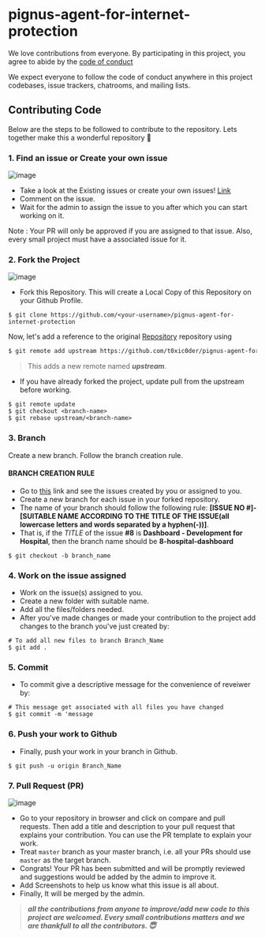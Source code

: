 # pignus-agent-for-internet-protection

We love contributions from everyone.
By participating in this project,
you agree to abide by the [code of conduct](https://github.com/t0xic0der/pignus-agent-for-internet-protection/blob/master/CODE_OF_CONDUCT.md)

We expect everyone to follow the code of conduct
anywhere in this project codebases,
issue trackers, chatrooms, and mailing lists.

## Contributing Code

Below are the steps to be followed to contribute to the repository. Lets together make this a wonderful repository 💪

### 1. Find an issue or Create your own issue

![image](https://user-images.githubusercontent.com/35392585/94844418-d949b500-043b-11eb-881d-583319df729e.png)


- Take a look at the Existing issues or create your own issues! [Link](https://github.com/t0xic0der/pignus-agent-for-internet-protection/issues) 
- Comment on the issue.
- Wait for the admin to assign the issue to you after which you can start working on it.


Note : Your PR will only be approved if you are assigned to that issue. Also, every small project must have a associated issue for it.

### 2. Fork the Project

![image](https://user-images.githubusercontent.com/35392585/94844668-37769800-043c-11eb-952f-5d8583abb716.png)


- Fork this Repository. This will create a Local Copy of this Repository on your Github Profile. 
```
$ git clone https://github.com/<your-username>/pignus-agent-for-internet-protection
```

Now, let's add a reference to the original [Repository](https://github.com/t0xic0der/pignus-agent-for-internet-protection) repository using

```sh
$ git remote add upstream https://github.com/t0xic0der/pignus-agent-for-internet-protection.git
```

> This adds a new remote named ***upstream***.


- If you have already forked the project, update pull from the upstream before working.
```
$ git remote update
$ git checkout <branch-name>
$ git rebase upstream/<branch-name>
```

### 3. Branch

Create a new branch. Follow the branch creation rule. 
#### BRANCH CREATION RULE
* Go to [this](https://github.com/t0xic0der/pignus-agent-for-internet-protection/issues) link and see the issues created by you or assigned to you.
* Create a new branch for each issue in your forked repository.
* The name of your branch should follow the following rule: **[ISSUE NO #]-[SUITABLE NAME ACCORDING TO THE TITLE OF THE ISSUE(all lowercase letters and words separated by a hyphen(-))]**.
* That is, if the *TITLE* of the issue **#8** is **Dashboard - Development for Hospital**, then the branch name should be **8-hospital-dashboard**

```
$ git checkout -b branch_name
```

### 4. Work on the issue assigned
- Work on the issue(s) assigned to you. 
- Create a new folder with suitable name. 
- Add all the files/folders needed.
- After you've made changes or made your contribution to the project add changes to the branch you've just created by:
```
# To add all new files to branch Branch_Name
$ git add .
```
### 5. Commit
- To commit give a descriptive message for the convenience of reveiwer by:
```
# This message get associated with all files you have changed
$ git commit -m 'message
```

### 6. Push your work to Github

- Finally, push your work in your branch in Github.

```
$ git push -u origin Branch_Name
```

### 7. Pull Request (PR)

![image](https://user-images.githubusercontent.com/35392585/94845504-67726b00-043d-11eb-8d46-8ce6bd7d23dd.png)

- Go to your repository in browser and click on compare and pull requests. Then add a title and description to your pull request that explains your contribution. You can use the PR template to explain your work.
- Treat `master` branch as your master branch, i.e. all your PRs should use `master` as the target branch.
- Congrats! Your PR has been submitted and will be promptly reviewed and suggestions would be added by the admin to improve it.
- Add Screenshots to help us know what this issue is all about.
- Finally, It will be merged by the admin.


> **_all the contributions from anyone to improve/add new code to this project are welcomed. Every small contributions matters and we are thankfull to all the contributors. 😇_**




